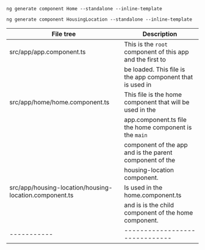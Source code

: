 `ng generate component Home --standalone --inline-template`

`ng generate component HousingLocation --standalone --inline-template`

  | File tree                      |           Description                                     |
  |--------------------------------|-----------------------------------------------------------|
  | src/app/app.component.ts       | This is the `root` component of this app and the first to 
  |                                | be loaded. This file is the app component that is used in    |                                | the index.html file.                                      
  | src/app/home/home.component.ts | This file is the home component that will be used in the 
                                   | app.component.ts file the home component is the `main` 
                                   | component of the app and is the parent component of the 
                                   | housing-location component. |
  | src/app/housing-location/housing-location.component.ts | Is used in the home.component.ts 
                                   |and is is the child component of the home component. |
  |-----------|------------------------------|
